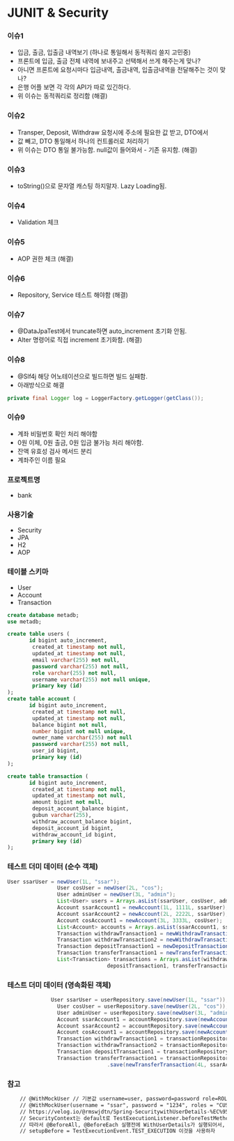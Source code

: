 # JUNIT & Security

### 이슈1
- 입금, 출금, 입출금 내역보기 (하나로 통일해서 동적쿼리 쓸지 고민중)
- 프론트에 입금, 출금 전체 내역에 보내주고 선택해서 쓰게 해주는게 맞나?
- 아니면 프론트에 요청시마다 입금내역, 출금내역, 입출금내역을 전달해주는 것이 맞나?
- 은행 어플 보면 각 각의 API가 따로 있긴하다.
- 위 이슈는 동적쿼리로 정리함 (해결)

### 이슈2
- Transper, Deposit, Withdraw 요청시에 주소에 필요한 값 받고, DTO에서 
- 값 빼고, DTO 통일해서 하나의 컨트롤러로 처리하기
- 위 이슈는 DTO 통일 불가능함. null값이 들어와서 - 기존 유지함. (해결)

### 이슈3
- toString()으로 문자열 캐스팅 하지말자. Lazy Loading됨.

### 이슈4
- Validation 체크
  
### 이슈5
- AOP 권한 체크 (해결)

### 이슈6
- Repository, Service 테스트 해야함 (해결)

### 이슈7
- @DataJpaTest에서 truncate하면 auto_increment 초기화 안됨.
- Alter 명령어로 직접 increment 초기화함. (해결)

### 이슈8
- @Slf4j 해당 어노테이션으로 빌드하면 빌드 실패함.
- 아래방식으로 해결
```java
private final Logger log = LoggerFactory.getLogger(getClass());
```

### 이슈9
- 계좌 비밀번호 확인 처리 해야함
- 0원 이체, 0원 출금, 0원 입금 불가능 처리 해야함.
- 잔액 유효성 검사 메서드 분리
- 계좌주인 이름 필요
 
### 프로젝트명
- bank

### 사용기술
- Security
- JPA
- H2
- AOP

### 테이블 스키마
- User 
- Account
- Transaction

```sql
create database metadb;
use metadb;

create table users (
       id bigint auto_increment,
        created_at timestamp not null,
        updated_at timestamp not null,
        email varchar(255) not null,
        password varchar(255) not null,
        role varchar(255) not null,
        username varchar(255) not null unique,
        primary key (id)
);
create table account (
       id bigint auto_increment,
        created_at timestamp not null,
        updated_at timestamp not null,
        balance bigint not null,
        number bigint not null unique,
        owner_name varchar(255) not null
        password varchar(255) not null,
        user_id bigint,
        primary key (id)
);

create table transaction (
       id bigint auto_increment,
        created_at timestamp not null,
        updated_at timestamp not null,
        amount bigint not null,
        deposit_account_balance bigint,
        gubun varchar(255),
        withdraw_account_balance bigint,
        deposit_account_id bigint,
        withdraw_account_id bigint,
        primary key (id)
);
```

### 테스트 더미 데이터 (순수 객체)
```java
User ssarUser = newUser(1L, "ssar");
                User cosUser = newUser(2L, "cos");
                User adminUser = newUser(3L, "admin");
                List<User> users = Arrays.asList(ssarUser, cosUser, adminUser);
                Account ssarAccount1 = newAccount(1L, 1111L, ssarUser);
                Account ssarAccount2 = newAccount(2L, 2222L, ssarUser);
                Account cosAccount1 = newAccount(3L, 3333L, cosUser);
                List<Account> accounts = Arrays.asList(ssarAccount1, ssarAccount2, cosAccount1);
                Transaction withdrawTransaction1 = newWithdrawTransaction(1L, ssarAccount1);
                Transaction withdrawTransaction2 = newWithdrawTransaction(2L, ssarAccount1);
                Transaction depositTransaction1 = newDepositTransaction(3L, ssarAccount1);
                Transaction transferTransaction1 = newTransferTransaction(4L, ssarAccount1, cosAccount1);
                List<Transaction> transactions = Arrays.asList(withdrawTransaction1, withdrawTransaction2,
                                depositTransaction1, transferTransaction1);
```

### 테스트 더미 데이터 (영속화된 객체)
```java
              User ssarUser = userRepository.save(newUser(1L, "ssar"));
                User cosUser = userRepository.save(newUser(2L, "cos"));
                User adminUser = userRepository.save(newUser(3L, "admin"));
                Account ssarAccount1 = accountRepository.save(newAccount(1L, 1111L, ssarUser));
                Account ssarAccount2 = accountRepository.save(newAccount(2L, 2222L, ssarUser));
                Account cosAccount1 = accountRepository.save(newAccount(3L, 3333L, cosUser));
                Transaction withdrawTransaction1 = transactionRepository.save(newWithdrawTransaction(1L, ssarAccount1));
                Transaction withdrawTransaction2 = transactionRepository.save(newWithdrawTransaction(2L, ssarAccount1));
                Transaction depositTransaction1 = transactionRepository.save(newDepositTransaction(3L, ssarAccount1));
                Transaction transferTransaction1 = transactionRepository
                                .save(newTransferTransaction(4L, ssarAccount1, cosAccount1));
```

### 참고
```txt
    // @WithMockUser // 기본값 username=user, password=password role=ROLE_USER
    // @WithMockUser(username = "ssar", password = "1234", roles = "CUSTOMER")
    // https://velog.io/@rmswjdtn/Spring-SecuritywithUserDetails-%EC%95%8C%EC%95%84%EB%B3%B4%EA%B8%B0
    // SecurityContext는 default로 TestExecutionListener.beforeTestMethod로 설정이 되어있습니다.
    // 따라서 @BeforeAll, @BeforeEach 실행전에 WithUserDetails가 실행되어서, DB에 User가 생기기전에 실행됨
    // setupBefore = TestExecutionEvent.TEST_EXECUTION 이것을 사용하자
```